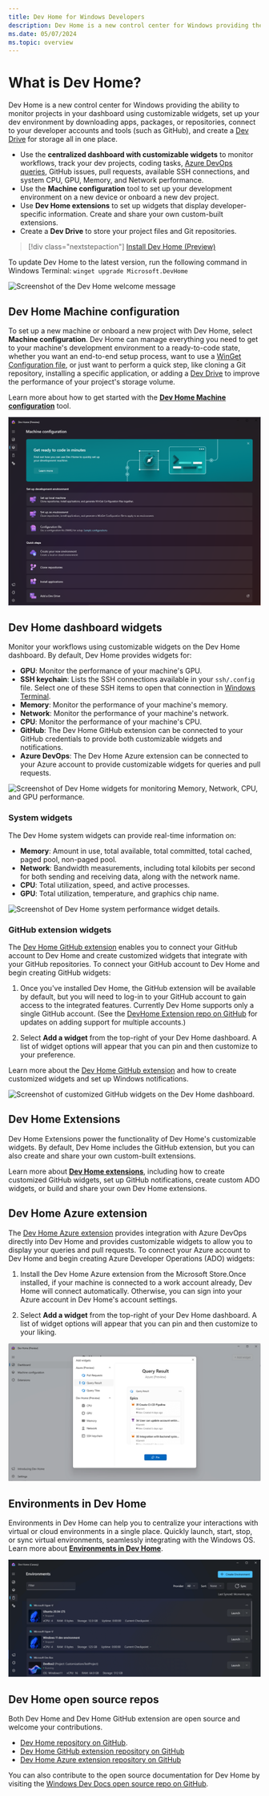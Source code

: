 ```yaml
---
title: Dev Home for Windows Developers
description: Dev Home is a new control center for Windows providing the ability to track your workflows and coding tasks using customizable widgets, set up your dev environment, connect to your developer accounts and tools (such as GitHub), and install apps and packages all in one place.
ms.date: 05/07/2024
ms.topic: overview
---
```


# What is Dev Home?

Dev Home is a new control center for Windows providing the ability to monitor projects in your dashboard using customizable widgets, set up your dev environment by downloading apps, packages, or repositories, connect to your developer accounts and tools (such as GitHub), and create a [Dev Drive](../dev-drive/index.md) for storage all in one place.

- Use the **centralized dashboard with customizable widgets** to monitor workflows, track your dev projects, coding tasks, [Azure DevOps queries](), GitHub issues, pull requests, available SSH connections, and system CPU, GPU, Memory, and Network performance.
- Use the **Machine configuration** tool to set up your development environment on a new device or onboard a new dev project.
- Use **Dev Home extensions** to set up widgets that display developer-specific information. Create and share your own custom-built extensions.
- Create a **Dev Drive** to store your project files and Git repositories.

> [!div class="nextstepaction"]
> [Install Dev Home (Preview)](https://aka.ms/devhome)

To update Dev Home to the latest version, run the following command in Windows Terminal: `winget upgrade Microsoft.DevHome`

![Screenshot of the Dev Home welcome message](../images/devhome-welcome.png)

## Dev Home Machine configuration

To set up a new machine or onboard a new project with Dev Home, select **Machine configuration**. Dev Home can manage everything you need to get to your machine's development environment to a ready-to-code state, whether you want an end-to-end setup process, want to use a [WinGet Configuration file](../package-manager/configuration/index.md), or just want to perform a quick step, like cloning a Git repository, installing a specific application, or adding a [Dev Drive](../dev-drive/index.md) to improve the performance of your project's storage volume.

Learn more about how to get started with the **[Dev Home Machine configuration](./setup.md)** tool.

![Screenshot of the Dev Home Machine configuration tool.](../images/devhome-machine-config.png)

## Dev Home dashboard widgets

Monitor your workflows using customizable widgets on the Dev Home dashboard. By default, Dev Home provides widgets for:

- **GPU**: Monitor the performance of your machine's GPU.
- **SSH keychain**: Lists the SSH connections available in your `ssh/.config` file. Select one of these SSH items to open that connection in [Windows Terminal](/windows/terminal).
- **Memory**: Monitor the performance of your machine's memory.
- **Network**: Monitor the performance of your machine's network.
- **CPU**: Monitor the performance of your machine's CPU.
- **GitHub**: The Dev Home GitHub extension can be connected to your GitHub credentials to provide both customizable widgets and notifications.
- **Azure DevOps**: The Dev Home Azure extension can be connected to your Azure account to provide customizable widgets for queries and pull requests.

![Screenshot of Dev Home widgets for monitoring Memory, Network, CPU, and GPU performance.](../images/devhome-widgets.png)

### System widgets

The Dev Home system widgets can provide real-time information on:

- **Memory**: Amount in use, total available, total committed, total cached, paged pool, non-paged pool.
- **Network**: Bandwidth measurements, including total kilobits per second for both sending and receiving data, along with the network name.
- **CPU**: Total utilization, speed, and active processes.
- **GPU**: Total utilization, temperature, and graphics chip name.

![Screenshot of Dev Home system performance widget details.](../images/devhome-system-widgets.png)

### GitHub extension widgets

The [Dev Home GitHub extension](./extensions.md#dev-home-github-extension) enables you to connect your GitHub account to Dev Home and create customized widgets that integrate with your GitHub repositories. To connect your GitHub account to Dev Home and begin creating GitHub widgets:

1. Once you've installed Dev Home, the GitHub extension will be available by default, but you will need to log-in to your GitHub account to gain access to the integrated features. Currently Dev Home supports only a single GitHub account. (See the [DevHome Extension repo on GitHub](https://github.com/microsoft/devhomegithubextension/issues/276) for updates on adding support for multiple accounts.) 

2. Select **Add a widget** from the top-right of your Dev Home dashboard. A list of widget options will appear that you can pin and then customize to your preference.

Learn more about the [Dev Home GitHub extension](extensions.md#dev-home-github-extension) and how to create customized widgets and set up Windows notifications.

![Screenshot of customized GitHub widgets on the Dev Home dashboard.](../images/devhome-github-widgets.png)

## Dev Home Extensions

Dev Home Extensions power the functionality of Dev Home's customizable widgets. By default, Dev Home includes the GitHub extension, but you can also create and share your own custom-built extensions.

Learn more about **[Dev Home extensions](./extensions.md)**, including how to create customized GitHub widgets, set up GitHub notifications, create custom ADO widgets, or build and share your own Dev Home extensions.

## Dev Home Azure extension

The [Dev Home Azure extension](https://apps.microsoft.com/detail/9MV8F79FGXTR) provides integration with Azure DevOps directly into Dev Home and provides customizable widgets to allow you to display your queries and pull requests. To connect your Azure account to Dev Home and begin creating Azure Developer Operations (ADO) widgets:

1. Install the Dev Home Azure extension from the Microsoft Store.​ Once installed, if your machine is connected to a work account already, Dev Home will connect automatically. Otherwise, you can sign into your Azure account in Dev Home's account settings.

2. Select **Add a widget** from the top-right of your Dev Home dashboard. A list of widget options will appear that you can pin and then customize to your liking.

![Screenshot of an Azure widget Query Result showing DevOp items including an Epic and User Story in Dev Home](../images/dev-home-ado.png)

## Environments in Dev Home

Environments in Dev Home can help you to centralize your interactions with virtual or cloud environments in a single place. Quickly launch, start, stop, or sync virtual environments, seamlessly integrating with the Windows OS. Learn more about **[Environments in Dev Home](./environments.md)**.

![Environments in Dev Home](../images/devhome-environment-manage.png)

## Dev Home open source repos

Both Dev Home and Dev Home GitHub extension are open source and welcome your contributions.

- [Dev Home repository on GitHub](https://github.com/microsoft/devhome).
- [Dev Home GitHub extension repository on GitHub](https://github.com/microsoft/devhomegithubextension)
- [Dev Home Azure extension repository on GitHub](https://github.com/microsoft/devhomeazureextension)

You can also contribute to the open source documentation for Dev Home by visiting  the [Windows Dev Docs open source repo on GitHub](https://github.com/MicrosoftDocs/windows-dev-docs/issues).
